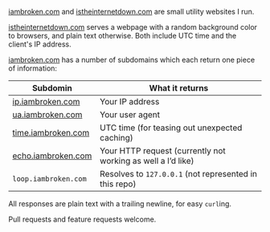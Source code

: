 [iambroken.com](https://iambroken.com/) and [istheinternetdown.com](https://istheinternetdown.com/) are small utility websites I run.

[istheinternetdown.com](https://istheinternetdown.com/) serves a webpage with a random background color to browsers, and plain text otherwise. Both include UTC time and the client's IP address.


[iambroken.com](https://iambroken.com/) has a number of subdomains which each return one piece of information:

| Subdomin | What it returns |
| --- | --- |
| [ip.iambroken.com](https://ip.iambroken.com) | Your IP address |
| [ua.iambroken.com](https://ua.iambroken.com) | Your user agent |
| [time.iambroken.com](https://time.iambroken.com) | UTC time (for teasing out unexpected caching) |
| [echo.iambroken.com](https://echo.iambroken.com) | Your HTTP request (currently not working as well a I’d like) |
| `loop.iambroken.com` | Resolves to `127.0.0.1` (not represented in this repo) |

All responses are plain text with a trailing newline, for easy `curl`ing.


Pull requests and feature requests welcome.
